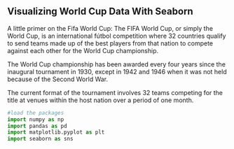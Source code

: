 ## Visualizing World Cup Data With Seaborn

A little primer on the Fifa World Cup: The FIFA World Cup, or simply the World Cup, is an international fútbol competition where 32 countries qualify to send teams made up of the best players from that nation to compete against each other for the World Cup championship.

The World Cup championship has been awarded every four years since the inaugural tournament in 1930, except in 1942 and 1946 when it was not held because of the Second World War.

The current format of the tournament involves 32 teams competing for the title at venues within the host nation over a period of one month.


```python
#load the packages
import numpy as np
import pandas as pd
import matplotlib.pyplot as plt
import seaborn as sns
```